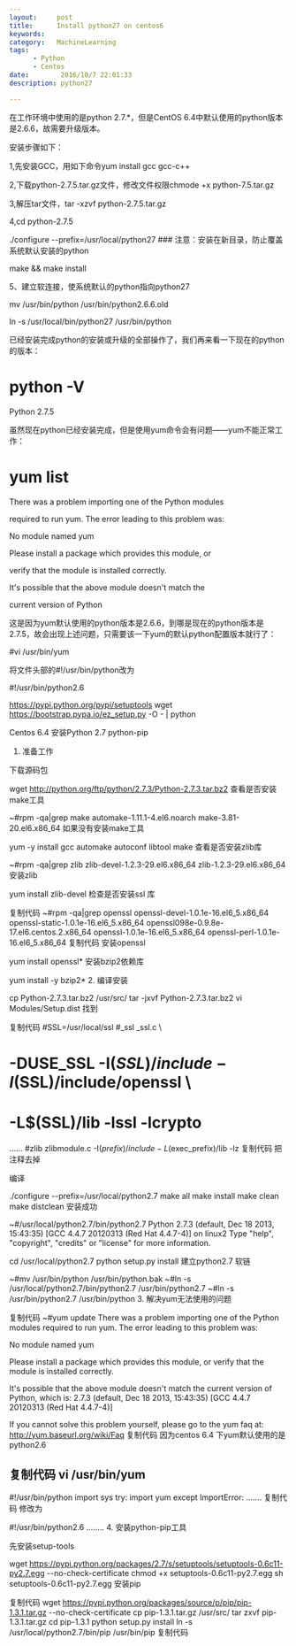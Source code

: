 ```yaml
---
layout:     post
title:      Install python27 on centos6
keywords:
category:   MachineLearning
tags:
      - Python
      - Centos
date:        2016/10/7 22:01:33
description: python27

---
```



在工作环境中使用的是python 2.7.*，但是CentOS 6.4中默认使用的python版本是2.6.6，故需要升级版本。

安装步骤如下：

1,先安装GCC，用如下命令yum install gcc gcc-c++

2,下载python-2.7.5.tar.gz文件，修改文件权限chmode +x python-7.5.tar.gz

3,解压tar文件，tar -xzvf python-2.7.5.tar.gz

4,cd python-2.7.5

./configure --prefix=/usr/local/python27 ### 注意：安装在新目录，防止覆盖系统默认安装的python

make && make install

5、建立软连接，使系统默认的python指向python27

mv /usr/bin/python /usr/bin/python2.6.6.old

ln -s /usr/local/bin/python27 /usr/bin/python

已经安装完成python的安装或升级的全部操作了，我们再来看一下现在的python的版本：

# python -V

Python 2.7.5

虽然现在python已经安装完成，但是使用yum命令会有问题——yum不能正常工作：

# yum list

There was a problem importing one of the Python modules

required to run yum. The error leading to this problem was:

No module named yum

Please install a package which provides this module, or

verify that the module is installed correctly.

It's possible that the above module doesn't match the

current version of Python

这是因为yum默认使用的python版本是2.6.6，到哪是现在的python版本是2.7.5，故会出现上述问题，只需要该一下yum的默认python配置版本就行了：

#vi /usr/bin/yum

将文件头部的#!/usr/bin/python改为

#!/usr/bin/python2.6

https://pypi.python.org/pypi/setuptools
wget https://bootstrap.pypa.io/ez_setup.py -O - | python

<!--more-->


Centos 6.4 安装Python 2.7 python-pip

1. 准备工作

下载源码包

wget http://python.org/ftp/python/2.7.3/Python-2.7.3.tar.bz2
查看是否安装make工具

~#rpm -qa|grep make
automake-1.11.1-4.el6.noarch
make-3.81-20.el6.x86_64
如果没有安装make工具

yum -y install gcc automake autoconf libtool make
查看是否安装zlib库

~#rpm -qa|grep zlib
zlib-devel-1.2.3-29.el6.x86_64
zlib-1.2.3-29.el6.x86_64
安装zlib

yum install zlib-devel
检查是否安装ssl 库

复制代码
~#rpm -qa|grep openssl
openssl-devel-1.0.1e-16.el6_5.x86_64
openssl-static-1.0.1e-16.el6_5.x86_64
openssl098e-0.9.8e-17.el6.centos.2.x86_64
openssl-1.0.1e-16.el6_5.x86_64
openssl-perl-1.0.1e-16.el6_5.x86_64
复制代码
安装openssl

yum install openssl*
安装bzip2依赖库

yum install -y bzip2*
2. 编译安装

cp Python-2.7.3.tar.bz2 /usr/src/
tar -jxvf Python-2.7.3.tar.bz2
vi Modules/Setup.dist
 找到   

复制代码
#SSL=/usr/local/ssl
#_ssl _ssl.c \
#       -DUSE_SSL -I$(SSL)/include -I$(SSL)/include/openssl \
#       -L$(SSL)/lib -lssl -lcrypto
......
#zlib zlibmodule.c -I$(prefix)/include -L$(exec_prefix)/lib -lz 
复制代码
 把注释去掉

 编译

./configure --prefix=/usr/local/python2.7
make all 
make install
make clean
make distclean
 安装成功

~#/usr/local/python2.7/bin/python2.7
Python 2.7.3 (default, Dec 18 2013, 15:43:35) 
[GCC 4.4.7 20120313 (Red Hat 4.4.7-4)] on linux2
Type "help", "copyright", "credits" or "license" for more information.
>>> 
cd /usr/local/python2.7
python setup.py install
建立python2.7 软链

~#mv /usr/bin/python /usr/bin/python.bak
~#ln -s /usr/local/python2.7/bin/python2.7 /usr/bin/python2.7
~#ln -s /usr/bin/python2.7 /usr/bin/python
3. 解决yum无法使用的问题

复制代码
~#yum update
There was a problem importing one of the Python modules
required to run yum. The error leading to this problem was:

   No module named yum

Please install a package which provides this module, or
verify that the module is installed correctly.

It's possible that the above module doesn't match the
current version of Python, which is:
2.7.3 (default, Dec 18 2013, 15:43:35) 
[GCC 4.4.7 20120313 (Red Hat 4.4.7-4)]

If you cannot solve this problem yourself, please go to 
the yum faq at:
  http://yum.baseurl.org/wiki/Faq
复制代码
因为centos 6.4 下yum默认使用的是python2.6

复制代码
vi /usr/bin/yum
----------------------------------------------------
#!/usr/bin/python
import sys
try:
    import yum
except ImportError:
.......
复制代码
修改为

#!/usr/bin/python2.6
........
4. 安装python-pip工具

先安装setup-tools

wget https://pypi.python.org/packages/2.7/s/setuptools/setuptools-0.6c11-py2.7.egg  --no-check-certificate
chmod +x setuptools-0.6c11-py2.7.egg
sh setuptools-0.6c11-py2.7.egg
安装pip

复制代码
wget https://pypi.python.org/packages/source/p/pip/pip-1.3.1.tar.gz --no-check-certificate
cp pip-1.3.1.tar.gz /usr/src/
tar zxvf pip-1.3.1.tar.gz
cd pip-1.3.1
python setup.py install
ln -s /usr/local/python2.7/bin/pip /usr/bin/pip
复制代码